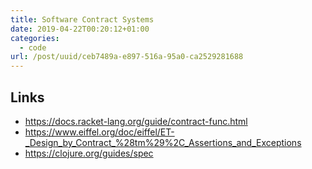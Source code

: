 ```yaml
---
title: Software Contract Systems
date: 2019-04-22T00:20:12+01:00
categories:
  - code
url: /post/uuid/ceb7489a-e897-516a-95a0-ca2529281688
---
```


## Links

- https://docs.racket-lang.org/guide/contract-func.html
- https://www.eiffel.org/doc/eiffel/ET-_Design_by_Contract_%28tm%29%2C_Assertions_and_Exceptions
- https://clojure.org/guides/spec

